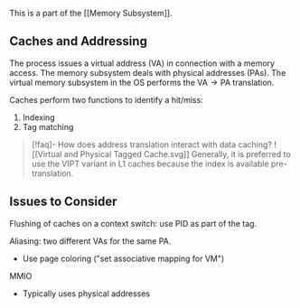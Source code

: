 This is a part of the [[Memory Subsystem]].
## Caches and Addressing

The process issues a virtual address (VA) in connection with a memory access. The memory subsystem deals with physical addresses (PAs). The virtual memory subsystem in the OS performs the $\text{VA}\to \text{PA}$ translation. 

Caches perform two functions to identify a hit/miss:
1. Indexing
2. Tag matching

> [!faq]- How does address translation interact with data caching?
> ![[Virtual and Physical Tagged Cache.svg]]
> Generally, it is preferred to use the VIPT variant in L1 caches because the index is available pre-translation.

## Issues to Consider

Flushing of caches on a context switch: use PID as part of the tag.

Aliasing: two different VAs for the same PA.
- Use page coloring ("set associative mapping for VM")

MMIO
- Typically uses physical addresses